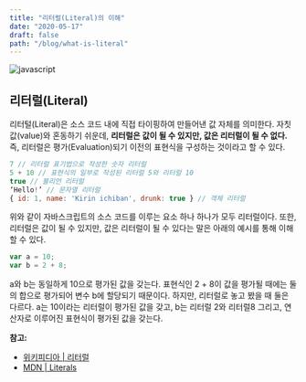 ```yaml
---
title: "리터럴(Literal)의 이해"
date: "2020-05-17"
draft: false
path: "/blog/what-is-literal"
---
```


![javascript](https://blog.martinwork.co.kr/images/javascript/javascript.png)

## 리터럴(Literal)
리터털(Literal)은 소스 코드 내에 직접 타이핑하여 만들어낸 값 자체를 의미한다. 자칫 값(value)와 혼동하기 쉬운데, **리터럴은 값이 될 수 있지만, 값은 리터럴이 될 수 없다.** 즉, 리터럴은 평가(Evaluation)되기 이전의 표현식을 구성하는 것이라고 할 수 있다.  

```js
7 // 리터럴 표기법으로 작성한 숫자 리터럴
5 + 10 // 표현식의 일부로 작성된 리터럴 5와 리터럴 10
true // 불리언 리터럴
‘Hello!’ // 문자열 리터럴
{ id: 1, name: 'Kirin ichiban', drunk: true } // 객체 리터럴
```

위와 같이 자바스크립트의 소스 코드를 이루는 요소 하나 하나가 모두 리터럴이다.
또한, 리터럴은 값이 될 수 있지만, 값은 리터럴이 될 수 있다는 말은 아래의 예시를 통해 이해할 수 있다.

```js
var a = 10;
var b = 2 + 8;
```

a와 b는 동일하게 10으로 평가된 값을 갖는다. 표현식인 2 + 8이 값을 평가될 때에는 둘의 합으로 평가되어 변수 b에 할당되기 때문이다. 하지만, 리터럴로 놓고 봤을 때 둘은 다르다. a는 10이라는 리터럴이 평가된 값을 갖고, b는 리터럴 2와 리터럴8 그리고, 연산자로 이루어진 표현식이 평가된 값을 갖는다.

**참고:**
- [위키피디아 | 리터럴](https://ko.wikipedia.org/wiki/%EB%A6%AC%ED%84%B0%EB%9F%B4)
- [MDN | Literals](https://developer.mozilla.org/ko/docs/Web/JavaScript/Guide/Obsolete_Pages/Core_JavaScript_1.5_Guide/Literals)